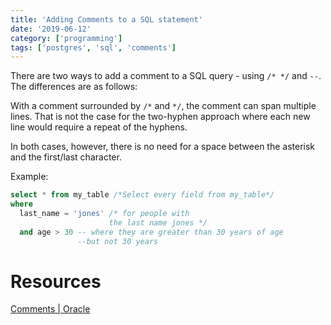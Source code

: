 ```yaml
---
title: 'Adding Comments to a SQL statement'
date: '2019-06-12'
category: ['programming']
tags: ['postgres', 'sql', 'comments']
---
```


There are two ways to add a comment to a SQL query - using `/* */` and `--`. The differences are as follows:

With a comment surrounded by `/*` and `*/`, the comment can span multiple lines. That is not the case for the two-hyphen approach where each new line would require a repeat of the hyphens.

In both cases, however, there is no need for a space between the asterisk and the first/last character.

Example:

```sql
select * from my_table /*Select every field from my_table*/
where
  last_name = 'jones' /* for people with
                      the last name jones */
  and age > 30 -- where they are greater than 30 years of age
               --but not 30 years
```

# Resources

[Comments | Oracle](https://docs.oracle.com/cd/B12037_01/server.101/b10759/sql_elements006.htm)
